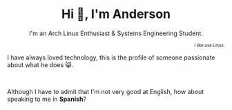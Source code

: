
<h1 align="center">Hi 👋, I'm Anderson</h1>

<p align="center">I'm an Arch Linux Enthusiast & Systems Engineering Student.</p>

<p align="right">
  <sub><sup>I like use Linux.</sup></sub>
</p>

I have always loved technology, this is the profile of someone passionate about what he does 😸.

<br>

Although I have to admit that I'm not very good at English, how about speaking to me in **Spanish**?
